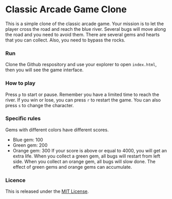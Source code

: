 # Classic Arcade Game Clone
This is a simple clone of the classic arcade game. Your mission is to let the player cross the road and reach the blue river. Several bugs will move along the road and you need to avoid them. There are several gems and hearts that you can collect. Also, you need to bypass the rocks.
### Run
Clone the Github respository and use your explorer to open `index.html`, then you will see the game interface. 
### How to play
Press `p` to start or pause. Remember you have a limited time to reach the river. If you win or lose, you can press `r` to restart the game. You can also press `s` to change the character.
### Specific rules
Gems with different colors have different scores.
- Blue gem: 100
- Green gem: 200
- Orange gem: 300
If your score is above or equal to 4000, you will get an extra life. 
When you collect a green gem, all bugs will restart from left side.
When you collect an orange gem, all bugs will slow done.
The effect of green gems and orange gems can accumulate.
### Licence
This is released under the [MIT License](https://opensource.org/licenses/MIT).
